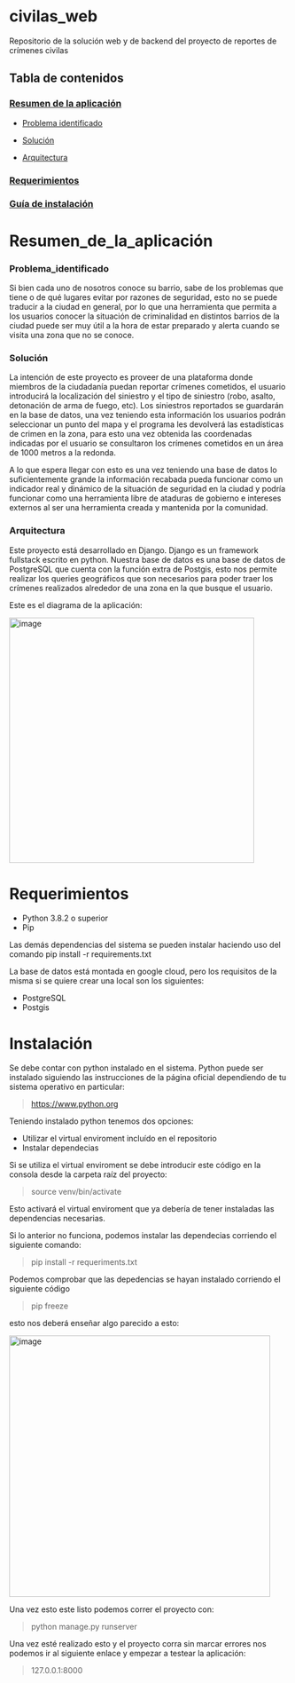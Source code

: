 # civilas_web
Repositorio de la solución web y de backend del proyecto de reportes de crímenes civilas

## Tabla de contenidos


### [Resumen de la aplicación](#Resumen_de_la_aplicación)<br>

- [Problema identificado](#Problema_identificado)<br>

- [Solución](#Solución)<br>

- [Arquitectura](#Arquitectura)<br>

### [Requerimientos](#Requerimientos)<br>

### [Guía de instalación](#Instalación)<br>

# Resumen_de_la_aplicación

### Problema_identificado

Si bien cada uno de nosotros conoce su barrio, sabe de los problemas que tiene o de qué lugares evitar por razones de seguridad, esto no se puede traducir a la ciudad en general, por lo que una herramienta que permita a los usuarios conocer la situación de criminalidad en distintos barrios de la ciudad puede ser muy útil a la hora de estar preparado y alerta cuando se visita una zona que no se conoce.

### Solución

La intención de este proyecto es proveer de una plataforma donde miembros de la ciudadanía puedan reportar crímenes cometidos, el usuario introducirá la localización del siniestro y el tipo de siniestro (robo, asalto, detonación de arma de fuego, etc). Los siniestros reportados se guardarán en la base de datos, una vez teniendo esta información los usuarios podrán seleccionar un punto del mapa y el programa les devolverá las estadísticas de crimen en la zona,  para esto una vez obtenida las coordenadas indicadas por el usuario se consultaron los crímenes cometidos en un área de 1000 metros a la redonda.

A lo que espera llegar con esto es una vez teniendo una base de datos lo suficientemente grande la información recabada pueda funcionar como un indicador real y dinámico de la situación de seguridad en la ciudad y podría funcionar como una herramienta libre de ataduras de gobierno e intereses externos al ser una herramienta creada y mantenida por la comunidad.

### Arquitectura

Este proyecto está desarrollado en Django. Django es un framework fullstack escrito en python. Nuestra base de datos es una base de datos de PostgreSQL que cuenta con la función extra de Postgis, esto nos permite realizar los queries geográficos que son necesarios para poder traer los crímenes realizados alrededor de una zona en la que busque el usuario.

Este es el diagrama de la aplicación:

<img width="442" alt="image" src="https://user-images.githubusercontent.com/57050096/117603275-47fc9880-b118-11eb-83eb-39dd7940f55f.png">

# Requerimientos

- Python 3.8.2 o superior
- Pip

Las demás dependencias del sistema se pueden instalar haciendo uso del comando pip install -r requirements.txt

La base de datos está montada en google cloud, pero los requisitos de la misma si se quiere crear una local son los siguientes:

- PostgreSQL
- Postgis

# Instalación

Se debe contar con python instalado en el sistema. Python puede ser instalado siguiendo las instrucciones de la página oficial dependiendo de tu sistema operativo en particular:

> https://www.python.org

Teniendo instalado python tenemos dos opciones:
- Utilizar el virtual enviroment incluído en el repositorio 
- Instalar dependecias

Si se utiliza el virtual enviroment se debe introducir este código en la consola desde la carpeta raíz del proyecto:
> source venv/bin/activate       

Esto activará el virtual enviroment que ya debería de tener instaladas las dependencias necesarias.


Si lo anterior no funciona, podemos instalar las dependecias corriendo el siguiente comando:
> pip install -r requeriments.txt

Podemos comprobar que las depedencias se hayan instalado corriendo el siguiente código
> pip freeze

esto nos deberá enseñar algo parecido a esto:

<img width="471" alt="image" src="https://user-images.githubusercontent.com/57050096/117608661-24d7e600-b124-11eb-8016-6b7805eeb39b.png">

Una vez esto este listo podemos correr el proyecto con:
> python manage.py runserver

Una vez esté realizado esto y el proyecto corra sin marcar errores nos podemos ir al siguiente enlace y empezar a testear la aplicación:

> 127.0.0.1:8000



